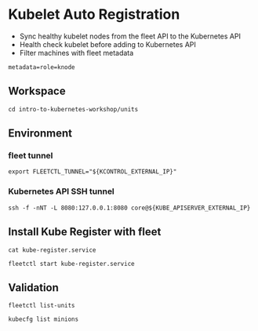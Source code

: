 # Kubelet Auto Registration

* Sync healthy kubelet nodes from the fleet API to the Kubernetes API
* Health check kubelet before adding to Kubernetes API
* Filter machines with fleet metadata

```
metadata=role=knode
```

## Workspace

```
cd intro-to-kubernetes-workshop/units
```

## Environment

### fleet tunnel

```
export FLEETCTL_TUNNEL="${KCONTROL_EXTERNAL_IP}"
```

### Kubernetes API SSH tunnel

```
ssh -f -nNT -L 8080:127.0.0.1:8080 core@${KUBE_APISERVER_EXTERNAL_IP}
```

## Install Kube Register with fleet

```
cat kube-register.service
```

```
fleetctl start kube-register.service
```

## Validation

```
fleetctl list-units
```

```
kubecfg list minions
```
